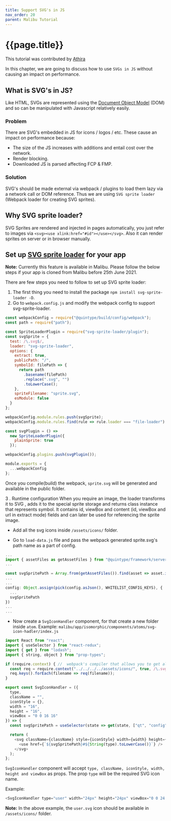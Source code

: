 ```yaml
---
title: Support SVG's in JS
nav_order: 20
parent: Malibu Tutorial
---
```


# {{page.title}}

This tutorial was contributed by [Athira](https://www.linkedin.com/in/athira-m-r-835ab6105)

In this chapter, we are going to discuss how to use `SVGs in JS` without causing an impact on performance.

## What is SVG's in JS?

Like HTML, SVGs are represented using the [Document Object Model](https://en.wikipedia.org/wiki/Document_Object_Model "Document Object Model") (DOM) and so can be manipulated with Javascript relatively easily. 
### Problem
There are SVG's embedded in JS for icons / logos / etc. These cause an impact on performance because:
- The size of the JS increases with additions and entail cost over the network.
- Render blocking.
- Downloaded JS is parsed affecting FCP & FMP.

### Solution
SVG's should be made external via webpack / plugins to load them lazy via a network call or DOM reference. Thus we are using `SVG sprite loader` (Webpack loader for creating SVG sprites). 

## Why SVG sprite loader?
SVG Sprites are rendered and injected in pages automatically, you just refer to images via `<svg><use xlink:href="#id"></use></svg>`. Also it can render sprites on server or in browser manually.  

## Set up [SVG sprite loader](https://www.npmjs.com/package/svg-sprite-loader "SVG sprite loader") for your app

**Note:** Currently this feature is available in Malibu. Please follow the below steps if your app is cloned from Malibu before 25th June 2021. 

There are few steps you need to follow to set up SVG sprite loader:

1. The first thing you need to install the package `npm install svg-sprite-loader -D`.
2. Go to `webpack.config.js` and modify the webpack config to support svg-sprite-loader.

```javascript
const webpackConfig = require("@quintype/build/config/webpack");
const path = require("path");

const SpriteLoaderPlugin = require("svg-sprite-loader/plugin");
const svgSprite = {
  test: /\.svg$/,
  loader: "svg-sprite-loader",
  options: {
    extract: true,
    publicPath: "/",
    symbolId: filePath => {
      return path
        .basename(filePath)
        .replace(".svg", "")
        .toLowerCase();
    },
    spriteFilename: "sprite.svg",
    esModule: false
  }
};

webpackConfig.module.rules.push(svgSprite);
webpackConfig.module.rules.find(rule => rule.loader === "file-loader").exclude = [/app\/assets\/icons\/[a-z-]+\.svg$/];

const svgPlugin = () =>
  new SpriteLoaderPlugin({
    plainSprite: true
  });

webpackConfig.plugins.push(svgPlugin());

module.exports = {
  ...webpackConfig
};

```
Once you compile(build) the webpack, `sprite.svg` will be generated and available in the public folder.

3 .  Runtime configuration 
When you require an image, the loader transforms it to SVG <symbol>, adds it to the special sprite storage and returns class instance that represents symbol. It contains id, viewBox and content (id, viewBox and url in extract mode) fields and can later be used for referencing the sprite image.

 - Add all the svg icons inside `/assets/icons/` folder.

-  Go to `load-data.js` file and pass the webpack generated sprite.svg's path name as a part of config.

```javascript
...
import { assetFiles as getAssetFiles } from "@quintype/framework/server/asset-helper";
...

const svgSpritePath = Array.from(getAssetFiles()).find(asset => asset.includes("sprite"));
...
...
config: Object.assign(pick(config.asJson(), WHITELIST_CONFIG_KEYS), {
  ...
  svgSpritePath
})
...
...      
```

- Now create a `SvgIconHandler` component, for that create a new folder inside `atom`.
Example: `malibu/app/isomorphic/components/atoms/svg-icon-hadler/index.js`
 
```javascript
import React from "react";
import { useSelector } from "react-redux";
import { get } from "lodash";
import { string, object } from "prop-types";

if (require.context) { //  webpack's compiler that allows you to get all matching modules starting from some base directory
  const req = require.context("../../../../assets/icons/", true, /\.svg$/); //dynamically importing all the svg icons.
  req.keys().forEach(filename => req(filename));
}

export const SvgIconHandler = ({
  type,
  className = "",
  iconStyle = {},
  width = "16",
  height = "16",
  viewBox = "0 0 16 16"
}) => {
  const svgSpritePath = useSelector(state => get(state, ["qt", "config", "svgSpritePath"], "")); //  get the webpack generated sprite path.

  return (
    <svg className={className} style={iconStyle} width={width} height={height} viewBox={viewBox}>
      <use href={`${svgSpritePath}#${String(type).toLowerCase()}`} />
    </svg>
  );
};

```

`SvgIconHandler` component will accept  `type, className, iconStyle, width, height and viewBox` as props. The prop `type` will be the required SVG icon name. 

Example:
```javascript
<SvgIconHandler type="user" width="24px" height="24px" viewBox="0 0 24 24" iconStyle={{ color: "#000" }} />
```

**Note:** In the above example, the `user.svg` icon should be available in `/assets/icons/` folder.